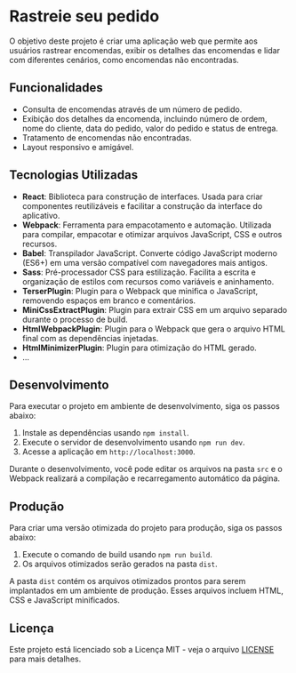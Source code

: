 # Rastreie seu pedido

O objetivo deste projeto é criar uma aplicação web que permite aos usuários rastrear encomendas, exibir os detalhes das encomendas e lidar com diferentes cenários, como encomendas não encontradas.

## Funcionalidades

- Consulta de encomendas através de um número de pedido.
- Exibição dos detalhes da encomenda, incluindo número de ordem, nome do cliente, data do pedido, valor do pedido e status de entrega.
- Tratamento de encomendas não encontradas.
- Layout responsivo e amigável.

## Tecnologias Utilizadas

- **React**: Biblioteca para construção de interfaces. Usada para criar componentes reutilizáveis e facilitar a construção da interface do aplicativo.
- **Webpack**: Ferramenta para empacotamento e automação. Utilizada para compilar, empacotar e otimizar arquivos JavaScript, CSS e outros recursos.
- **Babel**: Transpilador JavaScript. Converte código JavaScript moderno (ES6+) em uma versão compatível com navegadores mais antigos.
- **Sass**: Pré-processador CSS para estilização. Facilita a escrita e organização de estilos com recursos como variáveis e aninhamento.
- **TerserPlugin**: Plugin para o Webpack que minifica o JavaScript, removendo espaços em branco e comentários.
- **MiniCssExtractPlugin**: Plugin para extrair CSS em um arquivo separado durante o processo de build.
- **HtmlWebpackPlugin**: Plugin para o Webpack que gera o arquivo HTML final com as dependências injetadas.
- **HtmlMinimizerPlugin**: Plugin para otimização do HTML gerado.
- ...

## Desenvolvimento

Para executar o projeto em ambiente de desenvolvimento, siga os passos abaixo:

1. Instale as dependências usando `npm install`.
2. Execute o servidor de desenvolvimento usando `npm run dev`.
3. Acesse a aplicação em `http://localhost:3000`.

Durante o desenvolvimento, você pode editar os arquivos na pasta `src` e o Webpack realizará a compilação e recarregamento automático da página.

## Produção

Para criar uma versão otimizada do projeto para produção, siga os passos abaixo:

1. Execute o comando de build usando `npm run build`.
2. Os arquivos otimizados serão gerados na pasta `dist`.

A pasta `dist` contém os arquivos otimizados prontos para serem implantados em um ambiente de produção. Esses arquivos incluem HTML, CSS e JavaScript minificados.

## Licença

Este projeto está licenciado sob a Licença MIT - veja o arquivo [LICENSE](LICENSE) para mais detalhes.
